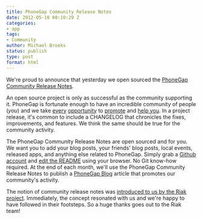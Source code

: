 ```yaml
---
title: PhoneGap Community Release Notes
date: 2012-05-18 00:10:29 Z
categories:
- app
tags:
- Community
author: Michael Brooks
status: publish
type: post
format: html
---
```


We're proud to announce that yesterday we open sourced the [PhoneGap Community Release Notes](https://github.com/phonegap/phonegap-community).

An open source project is only as successful as the community supporting it. PhoneGap is fortunate enough to have an incredible community of people (_you_) and we take [every](https://phonegap.com/community/events/) [opportunity](https://phonegap.com/case-studies/) to [promote](https://phonegap.com/apps/) and [help you](https://groups.google.com/forum/?fromgroups#!forum/phonegap). In a project release, it's common to include a CHANGELOG that chronicles the fixes, improvements, and features. We think the same should be true for the community activity.

The PhoneGap Community Release Notes are open sourced and for you. We want you to add your blog posts, your friends' blog posts, local events, released apps, and anything else related to PhoneGap. Simply grab a [Github account](https://github.com/signup/free) and [edit the README](https://github.com/phonegap/phonegap-community/blob/master/README.md) using your browser. No Git know-how required. At the end of each month, we'll use the PhoneGap Community Release Notes to publish a [PhoneGap Blog](https://phonegap.com/blog/) article that promotes our community's activity.

The notion of community release notes was [introduced to us by the Riak project](http://basho.com/blog/technical/2012/05/09/Riak-Community-Release-Notes/). Immediately, the concept resonated with us and we're happy to have followed in their footsteps. So a huge thanks goes out to the Riak team!

